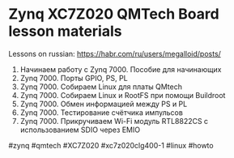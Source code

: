 # Zynq XC7Z020 QMTech Board lesson materials

Lessons on russian: https://habr.com/ru/users/megalloid/posts/

1. Начинаем работу с Zynq 7000. Пособие для начинающих
2. Zynq 7000. Порты GPIO, PS, PL
3. Zynq 7000. Собираем Linux для платы QMtech
4. Zynq 7000. Собираем Linux и RootFS при помощи Buildroot
5. Zynq 7000. Обмен информацией между PS и PL
6. Zynq 7000. Тестирование счётчика импульсов
7. Zynq 7000. Прикручиваем Wi-Fi модуль RTL8822CS с использованием SDIO через EMIO

#zynq #qmtech #XC7Z020 #xc7z020clg400-1 #linux #howto
